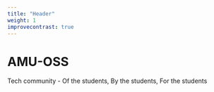 ```yaml
---
title: "Header"
weight: 1
improvecontrast: true
---
```


# AMU-OSS

Tech community - Of the students, By the students, For the students
